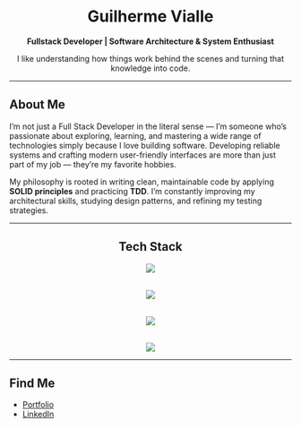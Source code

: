 <h1 align="center">Guilherme Vialle</h1>

<p align="center">
  <strong>Fullstack Developer | Software Architecture & System Enthusiast</strong>
</p>

<p align="center">
  I like understanding how things work behind the scenes and turning that knowledge into code.
</p>

<hr />

<h2>About Me</h2>

<p>
I’m not just a Full Stack Developer in the literal sense — I’m someone who’s passionate about exploring, learning, and mastering a wide range of technologies simply because I love building software. Developing reliable systems and crafting modern user-friendly interfaces are more than just part of my job — they’re my favorite hobbies.
</p>

<p>
My philosophy is rooted in writing clean, maintainable code by applying <strong>SOLID principles</strong> and practicing <strong>TDD</strong>. I’m constantly improving my architectural skills, studying design patterns, and refining my testing strategies.
</p>

<hr />

<h2 align="center">Tech Stack</h2>

<div align="center">

<!-- Languages -->
<img src="https://skillicons.dev/icons?i=ts,go,py,php" /><br><br>

<!-- Frontend -->
<img src="https://skillicons.dev/icons?i=react,nextjs,redux,tailwind" /><br><br>

<!-- Backend & Database -->
<img src="https://skillicons.dev/icons?i=nodejs,nestjs,redis,postgres" /><br><br>

<!-- Tools & Infrastructure -->
<img src="https://skillicons.dev/icons?i=docker,github,figma,express" />

</div>

<hr />

<h2>Find Me</h2>

<ul>
  <li><a href="https://guivialle.vercel.app">Portfolio</a></li>
  <li><a href="https://www.linkedin.com/in/guivialle">LinkedIn</a></li>
</ul>
